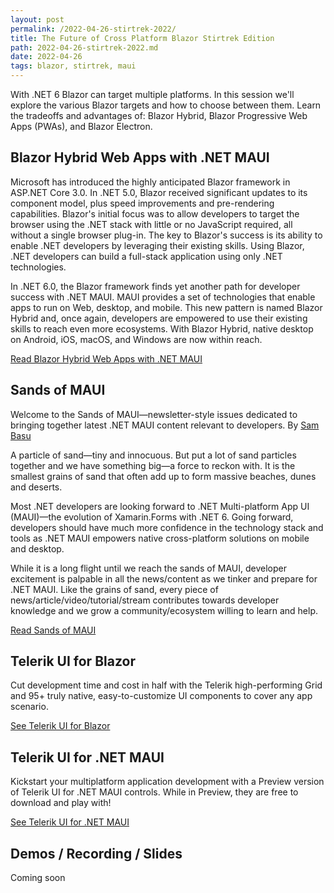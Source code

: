```yaml
---
layout: post
permalink: /2022-04-26-stirtrek-2022/
title: The Future of Cross Platform Blazor Stirtrek Edition
path: 2022-04-26-stirtrek-2022.md
date: 2022-04-26
tags: blazor, stirtrek, maui
---
```


With .NET 6 Blazor can target multiple platforms. In this session we'll explore the various Blazor targets and how to choose between them. Learn the tradeoffs and advantages of: Blazor Hybrid, Blazor Progressive Web Apps (PWAs), and Blazor Electron.

## Blazor Hybrid Web Apps with .NET MAUI

Microsoft has introduced the highly anticipated Blazor framework in ASP.NET Core 3.0. In .NET 5.0, Blazor received significant updates to its component model, plus speed improvements and pre-rendering capabilities. Blazor's initial focus was to allow developers to target the browser using the .NET stack with little or no JavaScript required, all without a single browser plug-in. The key to Blazor's success is its ability to enable .NET developers by leveraging their existing skills. Using Blazor, .NET developers can build a full-stack application using only .NET technologies.

In .NET 6.0, the Blazor framework finds yet another path for developer success with .NET MAUI. MAUI provides a set of technologies that enable apps to run on Web, desktop, and mobile. This new pattern is named Blazor Hybrid and, once again, developers are empowered to use their existing skills to reach even more ecosystems. With Blazor Hybrid, native desktop on Android, iOS, macOS, and Windows are now within reach.

<a class="btn btn-primary" href="https://www.codemag.com/Article/2111092/Blazor-Hybrid-Web-Apps-with-.NET-MAUI" target="_blank" title="Read Blazor Hybrid Web Apps with .NET MAUI">
        Read Blazor Hybrid Web Apps with .NET MAUI
</a>

## Sands of MAUI

Welcome to the Sands of MAUI—newsletter-style issues dedicated to bringing together latest .NET MAUI content relevant to developers. By [Sam Basu](https://www.telerik.com/blogs/author/sam-basu)

A particle of sand—tiny and innocuous. But put a lot of sand particles together and we have something big—a force to reckon with. It is the smallest grains of sand that often add up to form massive beaches, dunes and deserts.

Most .NET developers are looking forward to .NET Multi-platform App UI (MAUI)—the evolution of Xamarin.Forms with .NET 6. Going forward, developers should have much more confidence in the technology stack and tools as .NET MAUI empowers native cross-platform solutions on mobile and desktop.

While it is a long flight until we reach the sands of MAUI, developer excitement is palpable in all the news/content as we tinker and prepare for .NET MAUI. Like the grains of sand, every piece of news/article/video/tutorial/stream contributes towards developer knowledge and we grow a community/ecosystem willing to learn and help.

<a class="btn btn-primary" href="https://www.telerik.com/blogs/tag/sands-of-maui" target="_blank" title="Sands of MAUI">
        Read Sands of MAUI
</a>

## Telerik UI for Blazor

Cut development time and cost in half with the Telerik high-performing Grid and 95+ truly native, easy-to-customize UI components to cover any app scenario.

<a class="btn btn-primary" href="https://www.telerik.com/blazor-ui" target="_blank" title="Telerik UI for Blazor">
        See Telerik UI for Blazor
</a>

## Telerik UI for .NET MAUI

Kickstart your multiplatform application development with a Preview version of Telerik UI for .NET MAUI controls. While in Preview, they are free to download and play with!

<a class="btn btn-primary" href="https://www.telerik.com/maui-ui" target="_blank" title="Telerik UI for .NET MAUI">
        See Telerik UI for .NET MAUI
</a>

## Demos / Recording / Slides

Coming soon
